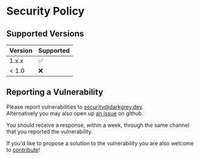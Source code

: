 # Security Policy

## Supported Versions
| Version | Supported          |
| ------- | ------------------ |
| 1.x.x   | :white_check_mark: |
| < 1.0   | :x:                |

## Reporting a Vulnerability

Please report vulnerabilities to [security@darkgrey.dev](mailto:security@darkgrey.dev).  
Alternatively you may also open up 
[an issue](https://github.com/DarkgreyDevelopment/Werkr.App/issues) on github.  

You should receive a response, within a week, through the same channel that you reported the vulnerability.  

If you'd like to propose a solution to the vulnerability you are also welcome to [contribute](https://docs.werkr.app/index.html#contributing)!  

